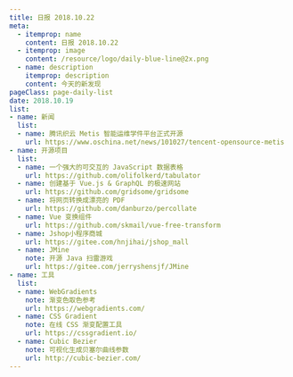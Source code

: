 ```yaml
---
title: 日报 2018.10.22
meta:
  - itemprop: name
    content: 日报 2018.10.22
  - itemprop: image
    content: /resource/logo/daily-blue-line@2x.png
  - name: description
    itemprop: description
    content: 今天的新发现
pageClass: page-daily-list
date: 2018.10.19
list:
- name: 新闻
  list:
  - name: 腾讯织云 Metis 智能运维学件平台正式开源
    url: https://www.oschina.net/news/101027/tencent-opensource-metis
- name: 开源项目
  list:
  - name: 一个强大的可交互的 JavaScript 数据表格
    url: https://github.com/olifolkerd/tabulator
  - name: 创建基于 Vue.js & GraphQL 的极速网站
    url: https://github.com/gridsome/gridsome
  - name: 将网页转换成漂亮的 PDF
    url: https://github.com/danburzo/percollate
  - name: Vue 变换组件
    url: https://github.com/skmail/vue-free-transform
  - name: Jshop小程序商城
    url: https://gitee.com/hnjihai/jshop_mall
  - name: JMine
    note: 开源 Java 扫雷游戏
    url: https://gitee.com/jerryshensjf/JMine
- name: 工具
  list:
  - name: WebGradients
    note: 渐变色取色参考
    url: https://webgradients.com/
  - name: CSS Gradient
    note: 在线 CSS 渐变配置工具
    url: https://cssgradient.io/
  - name: Cubic Bezier
    note: 可视化生成贝塞尔曲线参数
    url: http://cubic-bezier.com/
---
```


<daily-list v-bind="$page.frontmatter"/>
